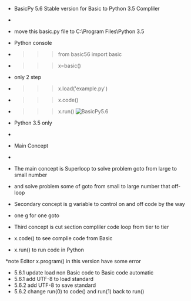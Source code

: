 - BasicPy 5.6 Stable version for Basic to Python 3.5 Compliler 
- 
- move this basic.py file to C:\Program Files\Python 3.5
- Python console
- >>> from basic56 import basic
- >>> x=basic()
- only 2 step
- >>> x.load('example.py')
- >>> x.code()
- >>> x.run()
![BasicPy5.6](http://2.bp.blogspot.com/-_AOTFDji9ek/VV7FIADEXkI/AAAAAAAAAQs/VZt7FR5FZnU/s400/basicpy56.jpg "Basic to Python Complier")
- Python 3.5 only
- 
- Main Concept
- 
- The main concept is Superloop to solve problem goto from large to small number 
- and solve problem some of goto from small to large number that off-loop 
- Secondary concept is g variable to control on and off code by the way 
- one g for one goto
- Third concept is cut section compliler code loop from tier to tier 


- x.code() to see complie code from Basic 
- x.run() to run code in Python


*note
Editor x.program() in this version have some error
- 5.6.1 update load non Basic code to Basic code automatic
- 5.6.1 add UTF-8 to load standard
- 5.6.2 add UTF-8 to save standard
- 5.6.2 change run(0) to code() and run(1) back to run()

